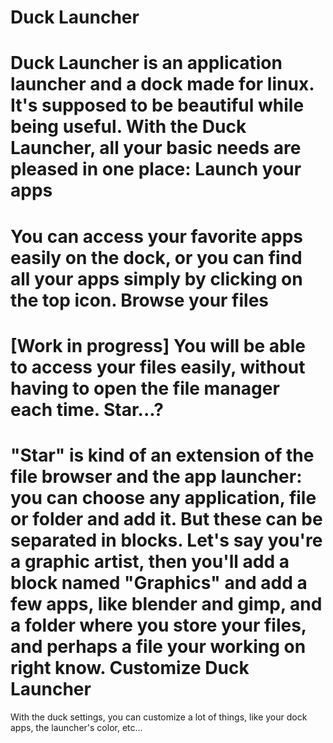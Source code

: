 Duck Launcher
========

Duck Launcher is an application launcher and a dock made for linux. 
It's supposed to be beautiful while being useful. With the Duck Launcher, all your basic needs are pleased in one place:
Launch your apps
========
  You can access your favorite apps easily on the dock, or you can find all your apps simply by clicking on the top icon.
Browse your files
========
  [Work in progress]
  You will be able to access your files easily, without having to open the file manager each time.
Star...? 
========
  "Star" is kind of an extension of the file browser and the app launcher: you can choose any application, file or folder   and add it. But these can be separated in blocks. Let's say you're a graphic artist, then you'll add a block named       "Graphics" and add a few apps, like blender and gimp, and a folder where you store your files, and perhaps a file your     working on right know.
Customize Duck Launcher
========
  With the duck settings, you can customize a lot of things, like your dock apps, the launcher's color, etc...
